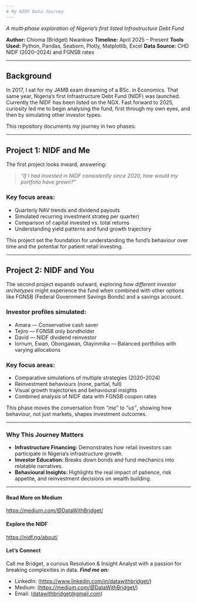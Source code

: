 ```yaml
---
# My NIDF Data Journey
---
```


*A multi‑phase exploration of Nigeria’s first listed Infrastructure Debt Fund*

**Author:** Chioma (Bridget) Nwankwo
**Timeline:** April 2025 – Present
**Tools Used:** Python, Pandas, Seaborn, Plotly, Matplotlib, Excel
**Data Source:** CHD NIDF (2020–2024) and FGNSB rates

---

## Background

In 2017, I sat for my JAMB exam dreaming of a BSc. in Economics. That same year, Nigeria’s first Infrastructure Debt Fund (NIDF) was launched. Currently the NIDF has been listed on the NGX.
Fast forward to 2025, curiosity led me to begin analysing the fund, first through my own eyes, and then by simulating other investor types.

This repository documents my journey in two phases:

---

## **Project 1: NIDF and Me**

The first project looks inward, answering:

> *“If I had invested in NIDF consistently since 2020, how would my portfolio have grown?”*

### **Key focus areas**:

* Quarterly NAV trends and dividend payouts
* Simulated recurring investment strateg per quarter)
* Comparison of capital invested vs. total returns
* Understanding yield patterns and fund growth trajectory

This project set the foundation for understanding the fund’s behaviour over time and the potential for patient retail investing.

---

## **Project 2: NIDF and You**

The second project expands outward, exploring how *different investor archetypes* might experience the fund when combined with other options like FGNSB (Federal Government Savings Bonds) and a savings account.

### **Investor profiles simulated**:

* Amara — Conservative cash saver
* Tejiro — FGNSB only bondholder
* David — NIDF dividend reinvestor
* Iornum, Ewan, Obongawan, Olayinmika — Balanced portfolios with varying allocations

### **Key focus areas**:

* Comparative simulations of multiple strategies (2020–2024)
* Reinvestment behaviours (none, partial, full)
* Visual growth trajectories and behavioural insights
* Combined analysis of NIDF data with FGNSB coupon rates

This phase moves the conversation from *“me”* to *“us”*, showing how behaviour, not just markets, shapes investment outcomes.

---

### Why This Journey Matters

* **Infrastructure Financing:** Demonstrates how retail investors can participate in Nigeria’s infrastructure growth.
* **Investor Education:** Breaks down bonds and fund mechanics into relatable narratives.
* **Behavioural Insights:** Highlights the real impact of patience, risk appetite, and reinvestment decisions on wealth building.

---

#### Read More on Medium
https://medium.com/@DataWithBridget/

#### Explore the NIDF
https://nidf.ng/about/

#### Let’s Connect
Call me Bridget, a curious Resolution & Insight Analyst with a passion for breaking complexities in data.
**_Find me on:_**
- LinkedIn: (https://www.linkedin.com/in/datawithbridget/)
- Medium: (https://medium.com/@DataWithBridget/)
- Email: (datawithbridget@gmail.com)

